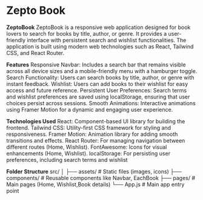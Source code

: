 # Zepto Book

**ZeptoBook**
ZeptoBook is a responsive web application designed for book lovers to search for books by title, author, or genre. It provides a user-friendly interface with persistent search and wishlist functionalities. The application is built using modern web technologies such as React, Tailwind CSS, and React Router.

**Features**
Responsive Navbar: Includes a search bar that remains visible across all device sizes and a mobile-friendly menu with a hamburger toggle.
Search Functionality: Users can search books by title, author, or genre with instant feedback.
Wishlist: Users can add books to their wishlist for easy access and future reference.
Persistent User Preferences: Search terms and wishlist preferences are saved using localStorage, ensuring that user choices persist across sessions.
Smooth Animations: Interactive animations using Framer Motion for a dynamic and engaging user experience.

**Technologies Used**
React: Component-based UI library for building the frontend.
Tailwind CSS: Utility-first CSS framework for styling and responsiveness.
Framer Motion: Animation library for adding smooth transitions and effects.
React Router: For managing navigation between different routes (Home, Wishlist).
FontAwesome: Icons for visual enhancements (Home, Wishlist).
localStorage: For persisting user preferences, including search terms and wishlist


**Folder Structure**
src/
│
├── assets/           # Static files (images, icons)
├── components/       # Reusable components like Navbar, EachBook
├── pages/            # Main pages (Home, Wishlist,Book details)
└── App.js            # Main app entry point


